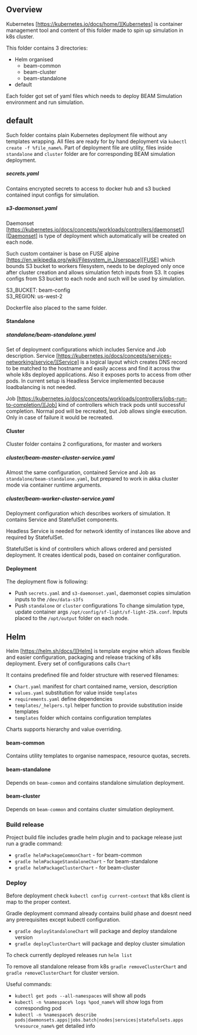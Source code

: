 Overview
--
Kubernetes [https://kubernetes.io/docs/home/][Kubernetes] is container management tool and content of this folder made to spin up 
simulation in k8s cluster.
  
This folder contains 3 directories:
 - Helm organised
    - beam-common
    - beam-cluster
    - beam-standalone
 - default

Each folder got set of yaml files which needs to deploy BEAM Simulation environment and run simulation.

## default
Such folder contains plain Kubernetes deployment file without any templates wrapping. All files are ready 
for by hand deployment via `kubectl create -f %file_name%`.
Part of deployment file are utility, files inside `standalone` and `cluster` folder are for corresponding BEAM simulation deployment.

##### secrets.yaml
Contains encrypted secrets to access to docker hub and s3 bucked contained input configs for simulation.  

##### s3-daemonset.yaml
Daemonset [https://kubernetes.io/docs/concepts/workloads/controllers/daemonset/][Daemonset] is type of deployment
which automatically will be created on each node.

Such custom container is base on FUSE alpine [https://en.wikipedia.org/wiki/Filesystem_in_Userspace][FUSE] which bounds
S3 bucket to workers filesystem, needs to be deployed only once after cluster creation and allows simulation fetch inputs
from S3.
It copies configs from S3 bucket to each node and such will be used by simulation.

S3_BUCKET: beam-config <br/>
S3_REGION: us-west-2

Dockerfile also placed to the same folder.

#### Standalone

##### standalone/beam-standalone.yaml
Set of deployment configurations which includes Service and Job description.
Service [https://kubernetes.io/docs/concepts/services-networking/service/][Service] is a logical layout which creates DNS record to be matched 
to the hostname and easily access and find it across thw whole k8s deployed applications. 
Also it exposes ports to access from other pods. In current setup is Headless Service implemented because loadbalancing is not needed.

Job [https://kubernetes.io/docs/concepts/workloads/controllers/jobs-run-to-completion/][Job] kind of controllers which track pods until 
successful completion. Normal pod will be recreated, but Job allows single execution. Only in case of failure it would be recreated. 

#### Cluster
Cluster folder contains 2 configurations, for master and workers

##### cluster/beam-master-cluster-service.yaml
Almost the same configuration, contained Service and Job as `standalone/beam-standalone.yaml`, but prepared to work in 
akka cluster mode via container runtime arguments.

##### cluster/beam-worker-cluster-service.yaml
Deployment configuration which describes workers of simulation. It contains Service and StatefulSet components.

Headless Service is needed for network identity of instances like above and required by StatefulSet.

StatefulSet is kind of controllers which allows ordered and persisted deployment. It creates identical pods, 
based on container configuration.

#### Deployment

The deployment flow is following:
   - Push `secrets.yaml` and `s3-daemonset.yaml`, daemonset copies simulation inputs to the `/dev/data-s3fs`
   - Push `standalone` or `cluster` configurations
To change simulation type, update container args `/opt/config/sf-light/sf-light-25k.conf`.
Inputs placed to the `/opt/output` folder on each node.

Helm
--
Helm [https://helm.sh/docs/][Helm] is template engine which allows flexible and 
easier configuration, packaging and release tracking of k8s deployment. Every set of configurations calls `Chart`

It contains predefined file and folder structure with reserved filenames:
 - `Chart.yaml` manifest for chart contained name, version, description
 - `values.yaml` substitution for value inside `templates`
 - `requirements.yaml` define dependencies
 - `templates/_helpers.tpl` helper function to provide substitution inside templates
 - `templates` folder which contains configuration templates

Charts supports hierarchy and value overriding.

#### beam-common
Contains utility templates to organise namespace, resource quotas, secrets. 

#### beam-standalone
Depends on `beam-common` and contains standalone simulation deployment.

#### beam-cluster
Depends on `beam-common` and contains cluster simulation deployment.

### Build release
Project build file includes gradle helm plugin and to package release just run a gradle command:
- `gradle helmPackageCommonChart` - for beam-common 
- `gradle helmPackageStandaloneChart` - for beam-standalone 
- `gradle helmPackageClusterChart` - for beam-cluster
 
### Deploy
Before deployment check `kubectl config current-context` that k8s client is map to the proper context.

Gradle deployment command already contains build phase and doesnt need any prerequisites except kubectl configuration.

- `gradle deployStandaloneChart` will package and deploy standalone version
- `gradle deployClusterChart`  will package and deploy cluster simulation

To check currently deployed releases run `helm list`

To remove all standalone release from k8s `gradle removeClusterChart` and `gradle removeClusterChart` for cluster version.

Useful commands:
 - `kubectl get pods --all-namespaces` will show all pods
 - `kubectl -n %namespace% logs %pod_name%` will show logs from corresponding pod
 - `kubectl -n %namespace% describe pods|daemonsets.apps|jobs.batch|nodes|services|statefulsets.apps %resource_name%` get detailed info

[Daemonset]: https://kubernetes.io/docs/concepts/workloads/controllers/daemonset/

[FUSE]: https://en.wikipedia.org/wiki/Filesystem_in_Userspace

[Service]: https://kubernetes.io/docs/concepts/services-networking/service/

[Job]: https://kubernetes.io/docs/concepts/workloads/controllers/jobs-run-to-completion/

[Helm]: https://helm.sh/docs/

[Kubernetes]: https://kubernetes.io/docs/home/